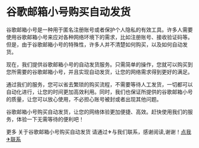 # 谷歌邮箱小号购买自动发货

谷歌邮箱小号是一种用于匿名注册账号或者保护个人隐私的有效工具。许多人需要使用谷歌邮箱小号来应对各种网络环境下的需求，比如注册账号、接收验证码等。但是，由于谷歌邮箱小号的特殊性，许多人并不清楚如何购买，以及如何自动发货。

现在，我们提供谷歌邮箱小号的自动发货服务。只需简单的操作，您就可以购买到您所需要的谷歌邮箱小号，并且实现自动发货，让您的网络需求得到更好的满足。

通过我们的服务，您可以省去繁琐的购买流程，不需要等待人工发货，一切都可以自动化进行，让您的时间更加高效利用。同时，我们也保证所提供的谷歌邮箱小号的质量，让您可以放心使用，不必担心账号被封或者出现其他问题。

谷歌邮箱小号购买自动发货，让您的网络体验更加便捷、高效。赶快使用我们的服务，体验一下无需等待的便利吧！

更多 关于谷歌邮箱小号购买自动发货 请通过✈与我们联系，感谢阅读,谢谢！[点我✈联系](https://www.k02.cc)
